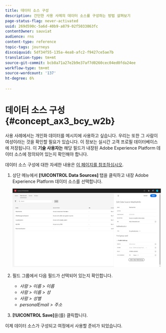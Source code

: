 ```yaml
---
title: 데이터 소스 구성
description: 간단한 사용 사례의 데이터 소스를 구성하는 방법 살펴보기
page-status-flag: never-activated
uuid: 269d590c-5a6d-40b9-a879-02f5033863fc
contentOwner: sauviat
audience: rns
content-type: reference
topic-tags: journeys
discoiquuid: 5df34f55-135a-4ea8-afc2-f9427ce5ae7b
translation-type: tm+mt
source-git-commit: bcb8a71a27e2b9e37af7d0260cec04ed0fda24ee
workflow-type: tm+mt
source-wordcount: '137'
ht-degree: 6%

---
```



# 데이터 소스 구성{#concept_ax3_bcy_w2b}

사용 사례에서는 개인화 데이터를 메시지에 사용하고 싶습니다. 우리는 또한 그 사람이 여성이라는 것을 확인할 필요가 있습니다. 이 정보는 실시간 고객 프로필 데이터베이스에 저장됩니다. 이 **기술 사용자는** 해당 필드가 내장된 Adobe Experience Platform 데이터 소스에 정의되어 있는지 확인해야 합니다.

데이터 소스 구성에 대한 자세한 내용은 [이 페이지를 참조하십시오](../datasource/about-data-sources.md).

1. 상단 메뉴에서 **[!UICONTROL Data Sources]** 탭을 클릭하고 내장 Adobe Experience Platform 데이터 소스를 선택합니다.

   ![](../assets/journey23.png)

1. 필드 그룹에서 다음 필드가 선택되어 있는지 확인합니다.

   * _사람 > 이름 > 이름_
   * _사람 > 이름 > 성_
   * _사람 > 성별_
   * _personalEmail > 주소_

1. **[!UICONTROL Save]**&#x200B;을(를) 클릭합니다.

이제 데이터 소스가 구성되고 여정에서 사용할 준비가 되었습니다.
